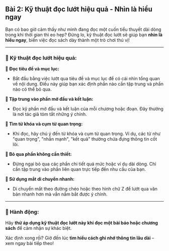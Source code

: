 ## Bài 2: Kỹ thuật đọc lướt hiệu quả - Nhìn là hiểu ngay  

Bạn có bao giờ cảm thấy như mình đang đọc một cuốn tiểu thuyết dài dòng trong khi thời gian thì eo hẹp? Đừng lo, kỹ thuật đọc lướt sẽ giúp bạn **nhìn là hiểu ngay**, biến việc đọc sách dày thành một trò chơi thú vị!

---

### 📌 Kỹ thuật đọc lướt hiệu quả:  

**🔹 Đọc tiêu đề và mục lục:**
- Bắt đầu bằng việc lướt qua tiêu đề và mục lục để có cái nhìn tổng quan về nội dung. Điều này giúp bạn xác định phần nào cần tập trung và phần nào có thể bỏ qua.

**🔹 Tập trung vào phần mở đầu và kết luận:**
- Đọc kỹ phần mở đầu và kết luận của mỗi chương hoặc đoạn. Đây thường là nơi tác giả tóm tắt những ý chính.

**🔹 Tìm từ khóa và cụm từ quan trọng:**
- Khi đọc, hãy chú ý đến từ khóa và cụm từ quan trọng. Ví dụ, các từ như "quan trọng", "nhấn mạnh", "kết quả" thường chứa đựng thông tin cốt lõi.

**🔹 Bỏ qua phần không cần thiết:**
- Đừng ngại bỏ qua các phần chi tiết quá mức hoặc ví dụ dài dòng. Chỉ cần tập trung vào phần liên quan trực tiếp đến nhu cầu của bạn.

**🔹 Sử dụng mắt di chuyển nhanh:**
- Di chuyển mắt theo đường chéo hoặc theo hình chữ Z để lướt qua văn bản nhanh hơn mà vẫn nắm bắt được ý chính.

---

### 🚀 Hành động:  

Hãy **thử áp dụng kỹ thuật đọc lướt này khi đọc một bài báo hoặc chương sách** để cảm nhận sự khác biệt.

Xác định xong rồi? Giờ đến lúc **tìm hiểu cách ghi nhớ thông tin lâu dài** – xem ngay bài tiếp theo!  